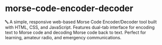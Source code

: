 # morse-code-encoder-decoder
🔤 A simple, responsive web-based Morse Code Encoder/Decoder tool built with HTML, CSS, and JavaScript. Features dual-tab interface for encoding text to Morse code and decoding Morse code back to text. Perfect for learning, amateur radio, and emergency communications.
